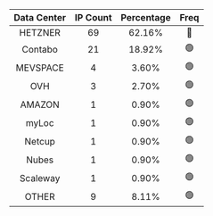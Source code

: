 | Data Center | IP Count | Percentage | Freq |
|:------------:|:--------:|:-----------:|:-----:|
| HETZNER | 69 | 62.16% | 🔴 |
| Contabo | 21 | 18.92% | 🟢 |
| MEVSPACE | 4 | 3.60% | 🟢 |
| OVH | 3 | 2.70% | 🟢 |
| AMAZON | 1 | 0.90% | 🟢 |
| myLoc | 1 | 0.90% | 🟢 |
| Netcup | 1 | 0.90% | 🟢 |
| Nubes | 1 | 0.90% | 🟢 |
| Scaleway | 1 | 0.90% | 🟢 |
| OTHER | 9 | 8.11% | 🟢 |